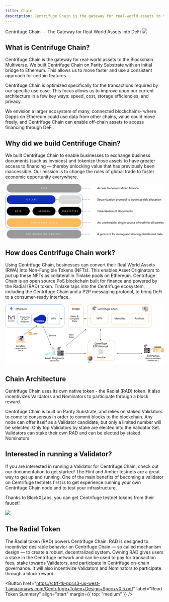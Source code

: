 ```yaml
---
title: Chain
description: Centrifuge Chain is the gateway for real-world assets to the Blockchain Multiverse.
---
```


<!-- What -->
<Section>
<Row>
<Col span={5} align="start">
<Text size="xxlarge" weight="bold" margin={{ bottom: "large" }} textAlign="start">
Centrifuge Chain — The Gateway for Real-World Assets into DeFi
</Text>

<Image src="../../images/chain/chain.svg" alignSelf="start" />

</Col>
<Col span={1}></Col>
<Col span={6}>

# What is Centrifuge Chain?

Centrifuge Chain is the gateway for real-world assets to the Blockchain Multiverse. We built Centrifuge Chain on Parity Substrate with an initial bridge to Ethereum. This allows us to move faster and use a consistent approach for certain features.

Centrifuge Chain is optimized specifically for the transactions required by our specific use case. This focus allows us to improve upon our current architecture in a few key ways: speed, cost, storage efficiencies, and privacy.

We envision a larger ecosystem of many, connected blockchains- where Dapps on Ethereum could use data from other chains, value could move freely, and Centrifuge Chain can enable off-chain assets to access financing through DeFi.

</Col>
</Row>
</Section>

<!-- Why -->
<Section>

# Why did we build Centrifuge Chain?

We built Centrifuge Chain to enable businesses to exchange business documents (such as invoices) and tokenize those assets to have greater access to financing — thereby unlocking value that has previously been inaccessible. Our mission is to change the rules of global trade to foster economic opportunity everywhere.

</Section>
<FullWidthSection>

![](../../images/chain/why-we-built-chain.svg)

</FullWidthSection>

<!-- How -->
<Section>

# How does Centrifuge Chain work?

Using Centrifuge Chain, businesses can convert their Real World Assets (RWA) into Non-Fungible Tokens (NFTs). This enables Asset Originators to put up these NFTs as collateral in Tinlake pools on Ethereum. Centrifuge Chain is an open source PoS blockchain built for finance and powered by the Radial (RAD) token. Tinlake taps into the Centrifuge ecosystem, including the Centrifuge Chain and a P2P messaging protocol, to bring DeFi to a consumer-ready interface.

</Section>
<FullWidthSection>

![](../../images/chain/how-does-chain-work.svg)

</FullWidthSection>

<!-- Chain Architecture -->
<Section>
<Row>
<Col span={5} align="start">

# Chain Architecture

Centrifuge Chain uses its own native token - the Radial (RAD) token. It also incentivizes Validators and Nominators to participate through a block reward.

Centrifuge Chain is built on Parity Substrate, and relies on staked Validators to come to consensus in order to commit blocks to the blockchain. Any node can offer itself as a Validator candidate, but only a limited number will be selected. Only top Validators by stake are elected into the Validator Set. Validators can stake their own RAD and can be elected by staked Nominators.

</Col>
<Col span={2}></Col>
<Col span={5}>

# Interested in running a Validator?

If you are interested in running a Validator for Centrifuge Chain, check out our documentation to get started! The Flint and Amber testnets are a great way to get up and running. One of the main benefits of becoming a validator on Centrifuge testnets first is to get experience running your own Centrifuge Chain node and to test your infrastructure.

Thanks to BlockXLabs, you can get Centrifuge testnet tokens from their faucet!

</Col>
</Row>
</Section>

<!-- Radial Token -->
<Section>
<Row>
<Col span={3}>

<Image src="../../images/radial-token-logo.svg" />

</Col>
<Col span={9}>

# The Radial Token

The Radial token (RAD) powers Centrifuge Chain. RAD is designed to incentivize desirable behavior on Centrifuge Chain — so called mechanism design — to create a robust, decentralized system. Owning RAD gives users a stake in the Centrifuge network and can be used to pay for transaction fees, stake towards Validators, and participate in Centrifuge on-chain governance. It will also incentivize Validators and Nominators to participate through a block reward.

<Button href="https://ctrf-tk-ppr.s3-us-west-1.amazonaws.com/Centrifuge+Token+Design+Spec+v0.5.pdf" label="Read Token Summary" align="start" margin={{ top: "medium" }} />

</Col>
</Row>
</Section>